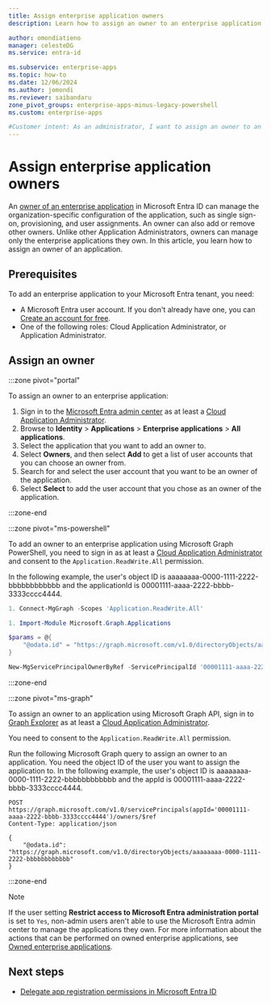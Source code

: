 ```yaml
---
title: Assign enterprise application owners
description: Learn how to assign an owner to an enterprise application in Microsoft Entra ID, manage configurations, and streamline user access efficiently.

author: omondiatieno
manager: celesteDG
ms.service: entra-id

ms.subservice: enterprise-apps
ms.topic: how-to
ms.date: 12/06/2024
ms.author: jomondi
ms.reviewer: saibandaru
zone_pivot_groups: enterprise-apps-minus-legacy-powershell
ms.custom: enterprise-apps

#Customer intent: As an administrator, I want to assign an owner to an enterprise application in Microsoft Entra, so that the owner can manage the organization-specific configuration of the application and perform tasks such as single sign-on, provisioning, and user assignments.
---
```


# Assign enterprise application owners

An [owner of an enterprise application](overview-assign-app-owners.md) in Microsoft Entra ID can manage the organization-specific configuration of the application, such as single sign-on, provisioning, and user assignments. An owner can also add or remove other owners. Unlike other Application Administrators, owners can manage only the enterprise applications they own. In this article, you learn how to assign an owner of an application.

## Prerequisites

To add an enterprise application to your Microsoft Entra tenant, you need:

- A Microsoft Entra user account. If you don't already have one, you can [Create an account for free](https://azure.microsoft.com/free/?WT.mc_id=A261C142F).
- One of the following roles: Cloud Application Administrator, or Application Administrator.

## Assign an owner

:::zone pivot="portal"

To assign an owner to an enterprise application:

1. Sign in to the [Microsoft Entra admin center](https://entra.microsoft.com) as at least a [Cloud Application Administrator](~/identity/role-based-access-control/permissions-reference.md#cloud-application-administrator). 
1. Browse to **Identity** > **Applications** > **Enterprise applications** > **All applications**.
1. Select the application that you want to add an owner to.
1. Select **Owners**, and then select **Add** to get a list of user accounts that you can choose an owner from.
1. Search for and select the user account that you want to be an owner of the application.
1. Select **Select** to add the user account that you chose as an owner of the application.

:::zone-end

:::zone pivot="ms-powershell"

To add an owner to an enterprise application using Microsoft Graph PowerShell, you need to sign in as at least a [Cloud Application Administrator](~/identity/role-based-access-control/permissions-reference.md#cloud-application-administrator) and consent to the `Application.ReadWrite.All` permission.

In the following example, the user's object ID is aaaaaaaa-0000-1111-2222-bbbbbbbbbbbb and the applicationId is 00001111-aaaa-2222-bbbb-3333cccc4444.

```powershell
1. Connect-MgGraph -Scopes 'Application.ReadWrite.All'

1. Import-Module Microsoft.Graph.Applications

$params = @{
    "@odata.id" = "https://graph.microsoft.com/v1.0/directoryObjects/aaaaaaaa-0000-1111-2222-bbbbbbbbbbbb"
}

New-MgServicePrincipalOwnerByRef -ServicePrincipalId '00001111-aaaa-2222-bbbb-3333cccc4444' -BodyParameter $params
```

:::zone-end

:::zone pivot="ms-graph"

To assign an owner to an application using Microsoft Graph API, sign in to [Graph Explorer](https://developer.microsoft.com/graph/graph-explorer) as at least a [Cloud Application Administrator](~/identity/role-based-access-control/permissions-reference.md#cloud-application-administrator).

You need to consent to the `Application.ReadWrite.All` permission.

Run the following Microsoft Graph query to assign an owner to an application. You need the object ID of the user you want to assign the application to. In the following example, the user's object ID is aaaaaaaa-0000-1111-2222-bbbbbbbbbbbb and the appId is 00001111-aaaa-2222-bbbb-3333cccc4444.

```http
POST https://graph.microsoft.com/v1.0/servicePrincipals(appId='00001111-aaaa-2222-bbbb-3333cccc4444')/owners/$ref
Content-Type: application/json

{
    "@odata.id": "https://graph.microsoft.com/v1.0/directoryObjects/aaaaaaaa-0000-1111-2222-bbbbbbbbbbbb"
}
```

:::zone-end

> [!NOTE]
> If the user setting **Restrict access to Microsoft Entra administration portal** is set to `Yes`, non-admin users aren't able to use the Microsoft Entra admin center to manage the applications they own. For more information about the actions that can be performed on owned enterprise applications, see [Owned enterprise applications](~/fundamentals/users-default-permissions.md#owned-enterprise-applications).

## Next steps

- [Delegate app registration permissions in Microsoft Entra ID](~/identity/role-based-access-control/delegate-app-roles.md)
